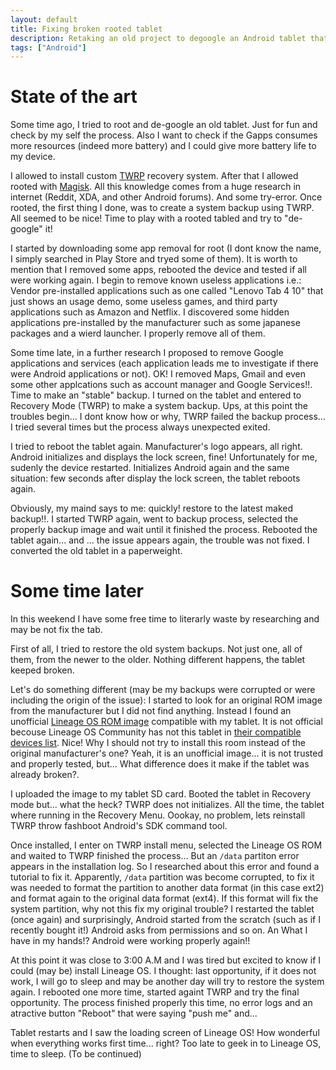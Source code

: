 ```yaml
---
layout: default
title: Fixing broken rooted tablet
description: Retaking an old project to degoogle an Android tablet that ends with a paperweight
tags: ["Android"]
---
```


# State of the art
Some time ago, I tried to root and de-google an old tablet. Just for fun and check by my self the process. Also I want to check if the Gapps consumes more resources (indeed more battery) and I could give more battery life to my device.

I allowed to install custom [TWRP](https://twrp.me/about/) recovery system. After that I allowed rooted with [Magisk](https://themagisk.com/). All this knowledge comes from a huge research in internet (Reddit, XDA, and other Android forums). And some try-error. Once rooted, the first thing I done, was to create a system backup using TWRP. All seemed to be nice! Time to play with a rooted tabled and try to "de-google" it!

I started by downloading some app removal for root (I dont know the name, I simply searched in Play Store and tryed some of them). It is worth to mention that I removed some apps, rebooted the device and tested if all were working again. I begin to remove known useless applications i.e.: Vendor pre-installed applications such as one called "Lenovo Tab 4 10" that just shows an usage demo, some useless games, and third party applications such as Amazon and Netflix. I discovered some hidden applications pre-installed by the manufacturer such as some japanese packages and a wierd launcher. I properly remove all of them.

Some time late, in a further research I proposed to remove Google applications and services (each application leads me to investigate if there were Android applications or not). OK! I removed Maps, Gmail and even some other applcations such as account manager and Google Services!!. Time to make an "stable" backup. I turned on the tablet and entered to Recovery Mode (TWRP) to make a system backup. Ups, at this point the troubles begin... I dont know how or why, TWRP failed the backup process... I tried several times but the process always unexpected exited.

I tried to reboot the tablet again. Manufacturer's logo appears, all right. Android initializes and displays the lock screen, fine! Unfortunately for me, sudenly the device restarted. Initializes Android again and the same situation: few seconds after display the lock screen, the tablet reboots again.

Obviously, my maind says to me: quickly! restore to the latest maked backup!!. I started TWRP again, went to backup process, selected the properly backup image and wait until it finished the process. Rebooted the tablet again... and ... the issue appears again, the trouble was not fixed. I converted the old tablet in a paperweight.

# Some time later
In this weekend I have some free time to literarly waste by researching and may be not fix the tab. 

First of all, I tried to restore the old system backups. Not just one, all of them, from the newer to the older. Nothing different happens, the tablet keeped broken.

Let's do something different (may be my backups were corrupted or were including the origin of the issue): I started to look for an original ROM image from the manufacturer but I did not find anything. Instead I found an unofficial [Lineage OS ROM image](https://forum.xda-developers.com/t/rom-unofficial-9-0-tbx304f-l-x-lineageos-16-0-for-lenovo-tab4-10.4199623/page-2) compatible with my tablet. It is not official becouse Lineage OS Community has not this tablet in [their compatible devices list](https://wiki.lineageos.org/devices/). Nice! Why I should not try to install this room instead of the original manufacturer's one? Yeah, it is an unofficial image... it is not trusted and properly tested, but... What difference does it make if the tablet was already broken?. 

I uploaded the image to my tablet SD card. Booted the tablet in Recovery mode but... what the heck? TWRP does not initializes. All the time, the tablet where running in the Recovery Menu. Oookay, no problem, lets reinstall TWRP throw fashboot Android's SDK command tool.

Once installed, I enter on TWRP install menu, selected the Lineage OS ROM and waited to TWRP finished the process... But an `/data` partiton error appears in the installation log. So I researched about this error and found a tutorial to fix it. Apparently, `/data` partition was become corrupted, to fix it was needed to format the partition to another data format (in this case ext2) and format again to the original data format (ext4). If this format will fix the system partition, why not this fix my original trouble? I restarted the tablet (once again) and surprisingly, Android started from the scratch (such as if I recently bought it!) Android asks from permissions and so on. An What I have in my hands!? Android were working properly again!!

At this point it was close to 3:00 A.M and I was tired but excited to know if I could (may be) install Lineage OS. I thought: last opportunity, if it does not work, I will go to sleep and may be another day will try to restore the system again. I rebooted one more time, started againt TWRP and try the final opportunity. The process finished properly this time, no error logs and an atractive button "Reboot" that were saying "push me" and... 

Tablet restarts and I saw the loading screen of Lineage OS! How wonderful when everything works first time... right? Too late to geek in to Lineage OS, time to sleep.
(To be continued)
